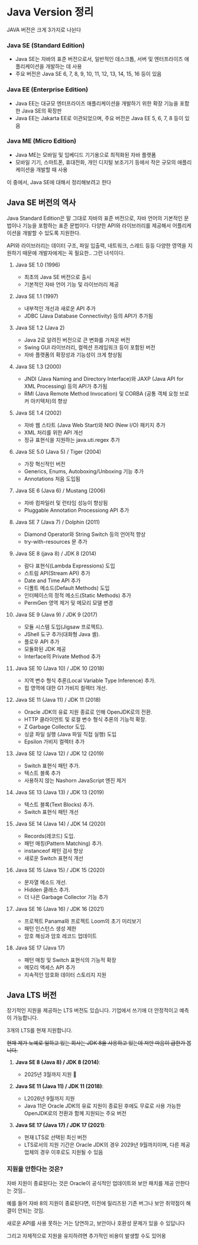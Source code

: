 # Java Version 정리

JAVA 버전은 크게 3가지로 나뉜다

### Java SE (Standard Edition)

- Java SE는 자바의 표준 버전으로서, 일반적인 데스크톱, 서버 및 엔터프라이즈 애플리케이션을 개발하는 데 사용
- 주요 버전은 Java SE 6, 7, 8, 9, 10, 11, 12, 13, 14, 15, 16 등이 있음

### Java EE (Enterprise Edition)

- Java EE는 대규모 엔터프라이즈 애플리케이션을 개발하기 위한 확장 기능을 포함한 Java SE의 확장판
- Java EE는 Jakarta EE로 이관되었으며, 주요 버전은 Java EE 5, 6, 7, 8 등이 있음

### Java ME (Micro Edition)

- Java ME는 모바일 및 임베디드 기기용으로 최적화된 자바 플랫폼
- 모바일 기기, 스마트폰, 휴대전화, 개인 디지털 보조기기 등에서 작은 규모의 애플리케이션을 개발할 때 사용


이 중에서, Java SE에 대해서 정리해보려고 한다

## Java SE 버전의 역사

Java Standard Edition은 말 그대로 자바의 표준 버전으로, 자바 언어의 기본적인 문법이나 기능을 포함하는 표준 문법이다.
다양한 API와 라이브러리를 제공해서 어플리케이션을 개발할 수 있도록 지원한다.

API와 라이브러리는 데이터 구조, 파일 입출력, 네트워크, 스레드 등등 다양한 영역을 지원하기 때문에 개발자에게는 꼭 필요한.. 그런 녀석이다.

1. Java SE 1.0 (1996)
    - 최초의 Java SE 버전으로 출시
    - 기본적인 자바 언어 기능 및 라이브러리 제공

2. Java SE 1.1 (1997)
    - 내부적인 개선과 새로운 API 추가
    - JDBC (Java Database Connectivity) 등의 API가 추가됨

3. Java SE 1.2 (Java 2)
    - Java 2로 알려진 버전으로 큰 변화를 가져온 버전
    - Swing GUI 라이브러리, 컬렉션 프레임워크 등이 포함된 버전
    - 자바 플랫폼의 확장성과 기능성이 크게 향상됨

4. Java SE 1.3 (2000)
    - JNDI (Java Naming and Directory Interface)와 JAXP (Java API for XML Processing) 등의 API가 추가됨
    - RMI (Java Remote Method Invocation) 및 CORBA (공통 객체 요청 브로커 아키텍처)의 향상

5. Java SE 1.4 (2002)
    - 자바 웹 스타트 (Java Web Start)와 NIO (New I/O) 패키지 추가
    - XML 처리를 위한 API 개선
    - 정규 표현식을 지원하는 java.uti.regex 추가

6. Java SE 5.0 (Java 5) / Tiger (2004)
    - 가장 혁신적인 버전
    - Generics, Enums, Autoboxing/Unboxing 기능 추가
    - Annotations 처음 도입됨

7. Java SE 6 (Java 6) / Mustang (2006)
    - 자바 컴파일러 및 런타임 성능이 향상됨
    - Pluggable Annotation Processiong API 추가

8. Java SE 7 (Java 7) / Dolphin (2011)
    - Diamond Operator와 String Switch 등의 언어적 향상
    - try-with-resources 문 추가

9. Java SE 8 (java 8) / JDK 8 (2014)
    - 람다 표현식(Lambda Expressions) 도입
    - 스트림 API(Stream API) 추가
    - Date and Time API 추가
    - 디폴트 메소드(Default Methods) 도입
    - 인터페이스의 정적 메소드(Static Methods) 추가
    - PermGen 영역 제거 및 메모리 모델 변경

10. Java SE 9 (Java 9) / JDK 9 (2017)
    - 모듈 시스템 도입(Jigsaw 프로젝트).
    - JShell 도구 추가(대화형 Java 셸).
    - 플로우 API 추가
    - 모듈화된 JDK 제공
    - Interface의 Private Method 추가

11. Java SE 10 (Java 10) / JDK 10 (2018)
    - 지역 변수 형식 추론(Local Variable Type Inference) 추가.
    - 힙 영역에 대한 G1 가비지 컬렉터 개선.

12. Java SE 11 (Java 11) / JDK 11 (2018)
    - Oracle JDK의 유료 지원 종료로 인해 OpenJDK로의 전환.
    - HTTP 클라이언트 및 로컬 변수 형식 추론의 기능적 확장.
    - Z Garbage Collector 도입.
    - 싱글 파일 실행 (Java 파일 직접 실행) 도입
    - Epsilon 가비지 컬렉터 추가

13. Java SE 12 (Java 12) / JDK 12 (2019)
    - Switch 표현식 패턴 추가.
    - 텍스트 블록 추가
    - 사용하지 않는 Nashorn JavaScript 엔진 제거

14. Java SE 13 (Java 13) / JDK 13 (2019)
    - 텍스트 블록(Text Blocks) 추가.
    - Switch 표현식 패턴 개선

15. Java SE 14 (Java 14) / JDK 14 (2020)
    - Records(레코드) 도입.
    - 패턴 매칭(Pattern Matching) 추가.
    - instanceof 패턴 검사 향상
    - 새로운 Switch 표현식 개선

16. Java SE 15 (Java 15) / JDK 15 (2020)
    - 문자열 메소드 개선.
    - Hidden 클래스 추가.
    - 더 나은 Garbage Collector 기능 추가

17. Java SE 16 (Java 16) / JDK 16 (2021)
    - 프로젝트 Panama와 프로젝트 Loom의 초기 미리보기
    - 패턴 인스턴스 생성 제한
    - 암호 해싱과 암호 레코드 업데이트

18. Java SE 17 (Java 17)
    - 패턴 매칭 및 Switch 표현식의 기능적 확장
    - 메모리 액세스 API 추가
    - 지속적인 암호화 데이터 스토리지 지원


## Java LTS 버전

장기적인 지원을 제공하는 LTS 버전도 있습니다. 기업에서 쓰기에 더 안정적이고 예측이 가능합니다.

3개의 LTS를 현재 지원합니다.

~~현재 제가 노예로 일하고 있는 회사는 JDK 8을 사용하고 있는데 저만 마음이 급한가 봅니다.~~

1. **Java SE 8 (Java 8) / JDK 8 (2014)**:
    - 2025년 3월까지 지원 🥲

2. **Java SE 11 (Java 11) / JDK 11 (2018)**:
    - L2026년 9월까지 지원 
    - Java 11은 Oracle JDK의 유료 지원이 종료된 후에도 무료로 사용 가능한 OpenJDK로의 전환과 함께 지원되는 주요 버전

3. **Java SE 17 (Java 17) / JDK 17 (2021)**:
    - 현재 LTS로 선택된 최신 버전
    - LTS로서의 지원 기간은 Oracle JDK의 경우 2029년 9월까지이며, 다른 제공 업체의 경우 이후로도 지원될 수 있음

### 지원을 안한다는 것은?

자바 지원이 종료된다는 것은 Oracle이 공식적인 업데이트와 보안 패치를 제공 안한다는 것임..

예를 들어 자바 8의 지원이 종료된다면, 이전에 릴리즈된 기존 버그나 보안 취약점이 해결이 안되는 것임.

새로운 API를 사용 못하는 거는 당연하고, 보안이나 호환성 문제가 있을 수 있답니다

그리고 자체적으로 지원을 유지하려면 추가적인 비용이 발생할 수도 있어옹 

